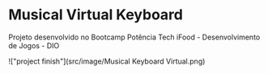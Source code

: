# Musical Virtual Keyboard

Projeto desenvolvido no Bootcamp Potência Tech iFood - Desenvolvimento de Jogos - DIO

!["project finish"](src/image/Musical Keyboard Virtual.png)

